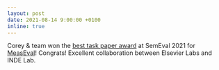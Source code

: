 ```yaml
---
layout: post
date: 2021-08-14 9:00:00 +0100
inline: true
---
```


Corey & team won the [best task paper award](https://semeval.github.io/SemEval2021/awards) at SemEval 2021 for [MeasEval](https://aclanthology.org/2021.semeval-1.38/)! Congrats! Excellent collaboration between Elsevier Labs and INDE Lab.